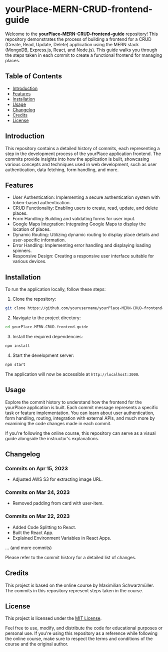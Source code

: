 # yourPlace-MERN-CRUD-frontend-guide

Welcome to the **yourPlace-MERN-CRUD-frontend-guide** repository! This repository demonstrates the process of building a frontend for a CRUD (Create, Read, Update, Delete) application using the MERN stack (MongoDB, Express.js, React, and Node.js). This guide walks you through the steps taken in each commit to create a functional frontend for managing places.

## Table of Contents

- [Introduction](#introduction)
- [Features](#features)
- [Installation](#installation)
- [Usage](#usage)
- [Changelog](#changelog)
- [Credits](#credits)
- [License](#license)

## Introduction

This repository contains a detailed history of commits, each representing a step in the development process of the yourPlace application frontend. The commits provide insights into how the application is built, showcasing various concepts and techniques used in web development, such as user authentication, data fetching, form handling, and more.

## Features

- User Authentication: Implementing a secure authentication system with token-based authentication.
- CRUD Functionality: Enabling users to create, read, update, and delete places.
- Form Handling: Building and validating forms for user input.
- Google Maps Integration: Integrating Google Maps to display the location of places.
- Dynamic Routing: Utilizing dynamic routing to display place details and user-specific information.
- Error Handling: Implementing error handling and displaying loading spinners.
- Responsive Design: Creating a responsive user interface suitable for various devices.

## Installation

To run the application locally, follow these steps:

1. Clone the repository:

```bash
git clone https://github.com/yourusername/yourPlace-MERN-CRUD-frontend-guide.git
```

2. Navigate to the project directory:

```bash
cd yourPlace-MERN-CRUD-frontend-guide
```

3. Install the required dependencies:

```bash
npm install
```

4. Start the development server:

```bash
npm start
```

The application will now be accessible at `http://localhost:3000`.

## Usage

Explore the commit history to understand how the frontend for the yourPlace application is built. Each commit message represents a specific task or feature implementation. You can learn about user authentication, form handling, routing, integration with external APIs, and much more by examining the code changes made in each commit.

If you're following the online course, this repository can serve as a visual guide alongside the instructor's explanations.

## Changelog

### Commits on Apr 15, 2023

- Adjusted AWS S3 for extracting image URL.

### Commits on Mar 24, 2023

- Removed padding from card with user-item.

### Commits on Mar 22, 2023

- Added Code Splitting to React.
- Built the React App.
- Explained Environment Variables in React Apps.

... (and more commits)

Please refer to the commit history for a detailed list of changes.

## Credits

This project is based on the online course by Maximilian Schwarzmüller. The commits in this repository represent steps taken in the course.

## License

This project is licensed under the [MIT License](LICENSE).

Feel free to use, modify, and distribute the code for educational purposes or personal use. If you're using this repository as a reference while following the online course, make sure to respect the terms and conditions of the course and the original author.
